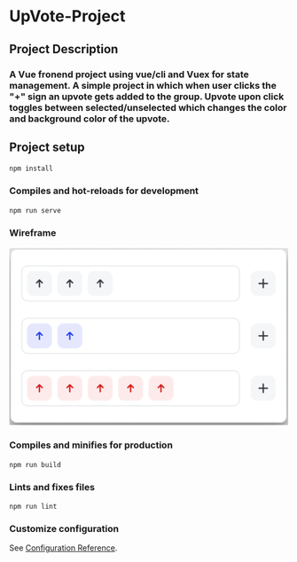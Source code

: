 # UpVote-Project

## Project Description

### A Vue fronend project using vue/cli and Vuex for state management. A simple project in which when user clicks the "+" sign an upvote gets added to the group. Upvote upon click toggles between selected/unselected which changes the color and background color of the upvote.

## Project setup

```
npm install
```

### Compiles and hot-reloads for development

```
npm run serve
```

### Wireframe

![Wireframe](blob/Wireframe.png)

### Compiles and minifies for production

```
npm run build
```

### Lints and fixes files

```
npm run lint
```

### Customize configuration

See [Configuration Reference](https://cli.vuejs.org/config/).
